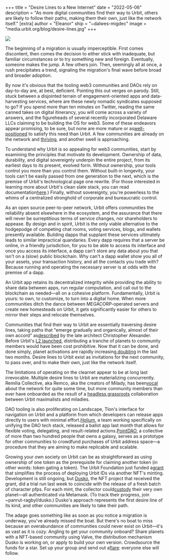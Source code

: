 +++
title = "Desire Lines to a New Internet"
date = "2022-05-06"
description = "As more digital communities find their way to Urbit, others are likely to follow their paths, making them their own, just like the network itself."
[extra]
author = "Eleanor"
ship = "~dalwes-migdec"
image = "media.urbit.org/blog/desire-lines.jpg"
+++

![](media.urbit.org/blog/desire-lines.jpg)

The beginning of a migration is usually imperceptible. First comes discontent, then comes the decision to either stick with inadequate, but familiar circumstances or to try something new and foreign. Eventually, someone makes the jump. A few others join. Then, seemingly all at once, a rush precipitates a trend, signaling the migration's final wave before broad and broader adoption.

By now it's obvious that the tooling web3 communities and DAOs rely on day-to-day are, at best, deficient. Pointing this out verges on parody. Still, stuck between a disjointed terrain of engagement-oriented apps and data-harvesting services, where are these newly nomadic syndicates supposed to go? If you spend more than ten minutes on Twitter, reading the same canned takes on digital itinerancy, you will come across a variety of answers, and the figureheads of several recently incorporated Delaware LLCs claiming to be building the OS for web3. Some of these endeavors appear promising, to be sure, but none are more mature or as[well-positioned](https://datnut-pollen.discordja.net/discordja/giving-daos-a-brain) to satisfy this need than Urbit. A few communities are already on the network and [thriving](https://urbit.org/blog/urbit-for-creators), and another swell is approaching.

To understand why Urbit is so appealing for web3 communities, start by examining the principles that motivate its development. Ownership of data, durability, and digital sovereignty underpin the entire project, from its earliest days to its present, evolved form. Without ownership, your tools control you more than you control them. Without built-in longevity, your tools can't be easily passed from one generation to the next, which is the premise of Urbit's technological page one rewrite. (For those interested in learning more about Urbit's clean slate stack, you can read documentation[here](https://urbit.org/docs).) Finally, without sovereignty, you're powerless to the whims of a centralized stronghold of corporate and bureaucratic control.

As an open source peer-to-peer network, Urbit offers communities the reliability absent elsewhere in the ecosystem, and the assurance that there will never be surreptitious terms of service changes, nor shareholders to appease. By design and in spirit, Urbit is the only viable alternative to the hodgepodge of competing chat rooms, voting services, blogs, and wallets presently available. Building dapps that supplant these services ultimately leads to similar impractical quandaries. Every dapp requires that a server be online, in a friendly jurisdiction, for you to be able to access its interface and once you access its interface, a dapp can't store any data about you that isn't on a (slow) public blockchain. Why can't a dapp wallet show you all of your assets, your transaction history, and all the contacts you trade with? Because running and operating the necessary server is at odds with the premise of a dapp.

An Urbit app retains its decentralized integrity while providing the ability to share data between apps, run regular computation, and call out to the blockchain as needed—all on a cohesive platform. Fundamentally, Urbit is yours: to own, to customize, to turn into a digital home. When more communities ditch the dance between MEGACORP-operated servers and create new homesteads on Urbit, it gets significantly easier for others to mirror their steps and relocate themselves.

Communities that find their way to Urbit are essentially traversing desire lines, taking paths that "emerge gradually and organically, almost of their own accord" as[described](https://books.google.ca/books?id=mW7RCwAAQBAJ&pg=PA3&dq=%2522christopher+alexander%2522+organically+%2522paths%2522&hl=en&sa=X&ved=0ahUKEwjN7dqN6fbPAhUqr1QKHTB9BBsQ6AEIHjAA%23v=onepage&q=%2522christopher%2520alexander%2522%2520organically%2520%2522paths%2522&f=false#v=onepage&q=%2522christopher%2520alexander%2522%2520organically%2520%2522paths%2522&f=false) by the late architect Christopher Alexander. Before Urbit's [L2 launched](https://urbit.org/blog/layer-2-guides), distributing a tranche of planets to community members would have been cost prohibitive. Now that it can be done, and done simply, planet activations are rapidly increasing,[doubling](https://twitter.com/jmrphy/status/1517533689118306304) in the last two months. Desire lines to Urbit exist as invitations for the next community, to pass over, and to make their own, just like the network itself.

The limitations of operating on the clearnet appear to be at long last irrevocable. Multiple desire lines to Urbit are materializing concurrently. Remilia Collective, aka Remco, aka the creators of Milady, has been[vocal](https://blog.remilia.org/urbit-with-port/) about the network for quite some time, but more community members than ever have onboarded as the result of a [headless](https://twitter.com/TheCombineDAO/status/1514000804235120644),[grassroots](https://twitter.com/hastuc_dibtux/status/1514031235135377421) collaboration between Urbit maximalists and miladies.

DAO tooling is also proliferating on Landscape, Tlon's interface for navigation on Urbit and a platform from which developers can release apps directly to users with minimal effort.[Holium](https://www.holium.com), a team working specifically on unifying the DAO tech stack, released a ballot app last month that allows for flexible voting, delegating, and result-related actions.[PointDAO](https://pointdao.notion.site/pointdao/Point-DAO-bc8fc478b67a49ac92358a2a40d77d35), a collective of more than two hundred people that owns a galaxy, serves as a prototype for other communities to crowdfund purchases of Urbit address space—a procedure that they are aiming to make replicable and scalable.

Growing your own society on Urbit can be as straightforward as using ownership of one token as the prerequisite for claiming another token (in other words: token gating a token). The Urbit Foundation just funded a[grant](https://urbit.org/grants) that simplifies the process of deploying Urbit IDs via another NFT's minting. Development is still ongoing, but [Dusko](https://dusko.world), the NFT project that received the grant, did a trial run last week to coincide with the release of a fresh batch of character pfps. For each mint, the collector could[custody](https://www.mintdusko.world) their very own planet—all authenticated via Metamask. (To track their progress, join ~panrut-ragbyl/dusko.) Dusko's approach represents the first desire line of its kind, and other communities are likely to take their path.

The adage goes something like as soon as you notice a migration is underway, you've already missed the boat. But there's no boat to miss because an overabundance of communities could never exist on Urbit—it's as vast as it is cozy. Angling to get your community onboard? Share planets with a NFT-based community using Valve, the distribution mechanism Dusko is working on, or apply to build your own version. Crowdsource the funds for a star. Set up your group and send out a[flare](https://tirrel.io): everyone else will follow.

  


